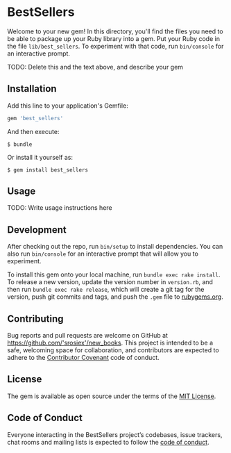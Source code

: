 # BestSellers

Welcome to your new gem! In this directory, you'll find the files you need to be able to package up your Ruby library into a gem. Put your Ruby code in the file `lib/best_sellers`. To experiment with that code, run `bin/console` for an interactive prompt.

TODO: Delete this and the text above, and describe your gem

## Installation

Add this line to your application's Gemfile:

```ruby
gem 'best_sellers'
```

And then execute:

    $ bundle

Or install it yourself as:

    $ gem install best_sellers

## Usage

TODO: Write usage instructions here

## Development

After checking out the repo, run `bin/setup` to install dependencies. You can also run `bin/console` for an interactive prompt that will allow you to experiment.

To install this gem onto your local machine, run `bundle exec rake install`. To release a new version, update the version number in `version.rb`, and then run `bundle exec rake release`, which will create a git tag for the version, push git commits and tags, and push the `.gem` file to [rubygems.org](https://rubygems.org).

## Contributing

Bug reports and pull requests are welcome on GitHub at https://github.com/'srosiex'/new_books. This project is intended to be a safe, welcoming space for collaboration, and contributors are expected to adhere to the [Contributor Covenant](http://contributor-covenant.org) code of conduct.

## License

The gem is available as open source under the terms of the [MIT License](https://opensource.org/licenses/MIT).

## Code of Conduct

Everyone interacting in the BestSellers project’s codebases, issue trackers, chat rooms and mailing lists is expected to follow the [code of conduct](https://github.com/'srosiex'/best_sellers/blob/master/CODE_OF_CONDUCT.md).
